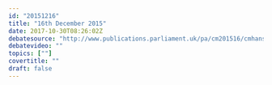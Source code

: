 ```yaml
---
id: "20151216"
title: "16th December 2015"
date: 2017-10-30T08:26:02Z
debatesource: "http://www.publications.parliament.uk/pa/cm201516/cmhansrd/cm151216/debtext/151216-0001.htm#151216-0001.htm_spnew67"
debatevideo: ""
topics: [""]
covertitle: ""
draft: false
---
```


